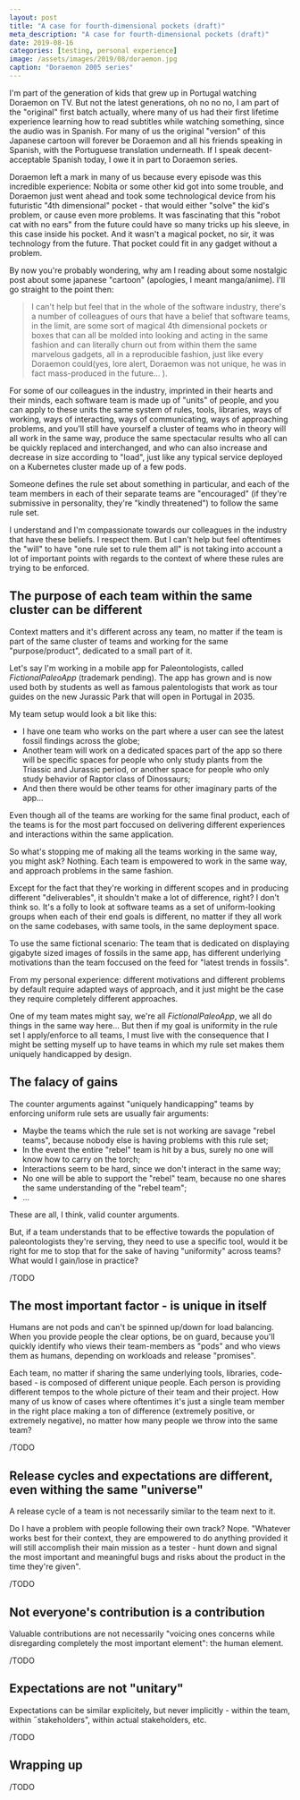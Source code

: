 ```yaml
---
layout: post
title: "A case for fourth-dimensional pockets (draft)"
meta_description: "A case for fourth-dimensional pockets (draft)"
date: 2019-08-16
categories: [testing, personal experience]
image: /assets/images/2019/08/doraemon.jpg
caption: "Doraemon 2005 series"
---
```


I'm part of the generation of kids that grew up in Portugal watching Doraemon on TV. But not the latest generations, oh no no no, I am part of the "original" first batch actually, where many of us had their first lifetime experience learning how to read subtitles while watching something, since the audio was in Spanish. For many of us the original "version" of this Japanese cartoon will forever be Doraemon and all his friends speaking in Spanish, with the Portuguese translation underneath. If I speak decent-acceptable Spanish today, I owe it in part to Doraemon series.

Doraemon left a mark in many of us because every episode was this incredible experience: Nobita or some other kid got into some trouble, and Doraemon just went ahead and took some technological device from his futuristic "4th dimensional" pocket - that would either "solve" the kid's problem, or cause even more problems. It was fascinating that this "robot cat with no ears" from the future could have so many tricks up his sleeve, in this case inside his pocket. And it wasn't a magical pocket, no sir, it was technology from the future. That pocket could fit in any gadget without a problem.

By now you're probably wondering, why am I reading about some nostalgic post about some japanese "cartoon" (apologies, I meant manga/anime). I'll go straight to the point then:

> I can't help but feel that in the whole of the software industry, there's a number of colleagues of ours that have a belief that software teams, in the limit, are some sort of magical 4th dimensional pockets or boxes that can all be molded into looking and acting in the same fashion and can literally churn out from within them the same marvelous gadgets, all in a reproducible fashion, just like every Doraemon  could(yes, lore alert, Doraemon was not unique, he was in fact mass-produced in the future... ).

For some of our colleagues in the industry, imprinted in their hearts and their minds, each software team is made up of "units" of people, and you can apply to these units the same system of rules, tools, libraries, ways of working, ways of interacting, ways of communicating, ways of approaching problems, and you'll still have yourself a cluster of teams who in theory will all work in the same way, produce the same spectacular results who all can be quickly replaced and interchanged, and who can also increase and decrease in size according to "load", just like any typical service deployed on a Kubernetes cluster made up of a few pods.

Someone defines the rule set about something in particular, and each of the team members in each of their separate teams are "encouraged" (if they're submissive in personality, they're "kindly threatened") to follow the same rule set.

I understand and I'm compassionate towards our colleagues in the industry that have these beliefs. I respect them. But I can't help but feel oftentimes the "will" to have "one rule set to rule them all" is not taking into account a lot of important points with regards to the context of where these rules are trying to be enforced.

## The purpose of each team within the same cluster can be different

Context matters and it's different across any team, no matter if the team is part of the same cluster of teams and working for the same "purpose/product", dedicated to a small part of it.

Let's say I'm working in a mobile app for Paleontologists, called *FictionalPaleoApp* (trademark pending). The app has grown and is now used both by students as well as famous palentologists that work as tour guides on the new Jurassic Park that will open in Portugal in 2035.

My team setup would look a bit like this:
- I have one team who works on the part where a user can see the latest fossil findings across the globe;
- Another team will work on a dedicated spaces part of the app so there will be specific spaces for people who only study plants from the Triassic and Jurassic period, or another space for people who only study behavior of Raptor class of Dinossaurs;
- And then there would be other teams for other imaginary parts of the app...

Even though all of the teams are working for the same final product, each of the teams is for the most part foccused on delivering different experiences and interactions within the same application.

So what's stopping me of making all the teams working in the same way, you might ask? Nothing. Each team is empowered to work in the same way, and approach problems in the same fashion.

Except for the fact that they're working in different scopes and in producing different "deliverables", it shouldn't make a lot of difference, right? I don't think so. It's a folly to look at software teams as a set of uniform-looking groups when each of their end goals is different, no matter if they all work on the same codebases, with same tools, in the same deployment space.

To use the same fictional scenario: The team that is dedicated on displaying gigabyte sized images of fossils in the same app, has different underlying motivations than the team foccused on the feed for "latest trends in fossils".

From my personal experience: different motivations and different problems by default require adapted ways of approach, and it just might be the case they require completely different approaches.

One of my team mates might say, we're all *FictionalPaleoApp*, we all do things in the same way here... But then if my goal is uniformity in the rule set I apply/enforce to all teams, I must live with the consequence that I might be setting myself up to have teams in which my rule set makes them uniquely handicapped by design.


## The falacy of gains

The counter arguments against "uniquely handicapping" teams by enforcing uniform rule sets are usually fair arguments:
- Maybe the teams which the rule set is not working are savage "rebel teams", because nobody else is having problems with this rule set;
- In the event the entire "rebel" team is hit by a bus, surely no one will know how to carry on the torch;
- Interactions seem to be hard, since we don't interact in the same way;
- No one will be able to support the "rebel" team, because no one shares the same understanding of the "rebel team";
- ...

These are all, I think, valid counter arguments.

But, if a team understands that to be effective towards the population of paleontologists they're serving, they need to use a specific tool, would it be right for me to stop that for the sake of having "uniformity" across teams? What would I gain/lose in practice?

/TODO

## The most important factor - is unique in itself

Humans are not pods and can't be spinned up/down for load balancing. When you provide people the clear options, be on guard, because you'll quickly identify who views their team-members as "pods" and who views them as humans, depending on workloads and release "promises".

Each team, no matter if sharing the same underlying tools, libraries, code-based - is composed of different unique people. Each person is providing different tempos to the whole picture of their team and their project. How many of us know of cases where oftentimes it's just a single team member in the right place making a ton of difference (extremely positive, or extremely negative), no matter how many people we throw into the same team?

/TODO

## Release cycles and expectations are different, even withing the same "universe"

A release cycle of a team is not necessarily similar to the team next to it.

Do I have a problem with people following their own track? Nope. "Whatever works best for their context, they are empowered to do anything provided it will still accomplish their main mission as a tester - hunt down and signal the most important and meaningful bugs and risks about the product in the time they're given".

/TODO

## Not everyone's contribution is a contribution

Valuable contributions are not necessarily "voicing ones concerns while disregarding completely the most important element": the human element.

/TODO

## Expectations are not "unitary"

Expectations can be similar explicitely, but never implicitly - within the team, within ˝stakeholders", within actual stakeholders, etc.

/TODO


## Wrapping up

/TODO